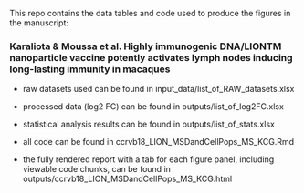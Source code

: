 
This repo contains the data tables and code used to produce the figures in the manuscript: 

### Karaliota & Moussa et al. Highly immunogenic DNA/LIONTM nanoparticle vaccine potently activates lymph nodes inducing long-lasting immunity in macaques

- raw datasets used can be found in input_data/list_of_RAW_datasets.xlsx

- processed data (log2 FC) can be found in outputs/list_of_log2FC.xlsx

- statistical analysis results can be found in outputs/list_of_stats.xlsx

- all code can be found in ccrvb18_LION_MSDandCellPops_MS_KCG.Rmd

- the fully rendered report with a tab for each figure panel, including viewable code chunks, can be found in outputs/ccrvb18_LION_MSDandCellPops_MS_KCG.html
